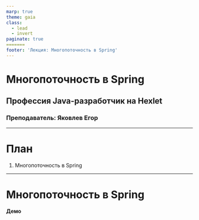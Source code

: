 ```yaml
---
marp: true
theme: gaia
class:
  - lead
  - invert
paginate: true
=======
footer: 'Лекция: Многопоточность в Spring'
---
```


# Многопоточность в Spring
## Профессия Java-разработчик на Hexlet
### Преподаватель: Яковлев Егор
<!-- _color: white -->
<!-- _color: white -->

---

# План

1. Многопоточность в Spring

---

# Многопоточность в Spring

**Демо**


